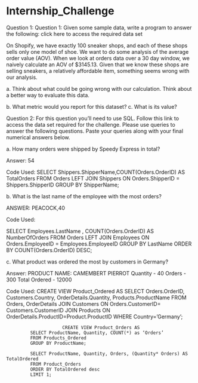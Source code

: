 # Internship_Challenge
Question 1:
Question 1: Given some sample data, write a program to answer the following: click here to access the required data set

On Shopify, we have exactly 100 sneaker shops, and each of these shops sells only one model of shoe. We want to do some analysis of the average order value (AOV). When we look at orders data over a 30 day window, we naively calculate an AOV of $3145.13. Given that we know these shops are selling sneakers, a relatively affordable item, something seems wrong with our analysis. 

a.	Think about what could be going wrong with our calculation. Think about a better way to evaluate this data. 



b.	What metric would you report for this dataset?
c.	What is its value?


Question 2:
For this question you’ll need to use SQL. Follow this link to access the data set required for the challenge. Please use queries to answer the following questions. Paste your queries along with your final numerical answers below.

a.	How many orders were shipped by Speedy Express in total?

Answer: 54	

Code Used: 
SELECT Shippers.ShipperName,COUNT(Orders.OrderID) AS TotalOrders FROM Orders
LEFT JOIN Shippers ON Orders.ShipperID = Shippers.ShipperID
GROUP BY ShipperName;

b.	What is the last name of the employee with the most orders?

ANSWER:   PEACOCK,40


Code Used:

SELECT  Employees.LastName , COUNT(Orders.OrderID) AS NumberOfOrders FROM Orders
LEFT JOIN Employees ON Orders.EmployeeID = Employees.EmployeeID
GROUP BY LastName
ORDER BY COUNT(Orders.OrderID) DESC;



c.	What product was ordered the most by customers in Germany?
 
Answer:  PRODUCT NAME: CAMEMBERT PIERROT
         Quantity - 40 
         Orders - 300
	 Total Ordered - 12000
         
Code Used:           CREATE VIEW Product_Ordered AS
		     SELECT Orders.OrderID, Customers.Country, OrderDetails.Quantity,  Products.ProductName
		     FROM Orders, OrderDetails
		     JOIN Customers ON Orders.CustomerID= Customers.CustomerID
	 	     JOIN Products ON OrderDetails.ProductID=Product.ProductID
		     WHERE Country=’Germany’;

	                     CREATE VIEW Product_Orders AS 
		     SELECT ProductName, Quantity, COUNT(*) as ‘Orders’
		     FROM Products_Ordered
		     GROUP BY ProductName;
			
		     SELECT ProductName, Quantity, Orders, (Quantity* Orders) AS TotalOrdered
		     FROM Product_Orders
		     ORDER BY TotalOrdered desc
		     LIMIT 1;
